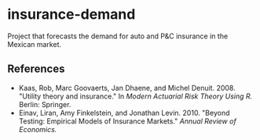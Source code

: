 # insurance-demand
Project that forecasts the demand for auto and P&C insurance in the Mexican market.

## References

* Kaas, Rob, Marc Goovaerts, Jan Dhaene, and Michel Denuit. 2008. "Utility theory and insurance." In *Modern Actuarial Risk Theory Using R.* Berlin: Springer.
* Einav, Liran, Amy Finkelstein, and Jonathan Levin. 2010. "Beyond Testing: Empirical Models of Insurance Markets." *Annual Review of Economics.*

